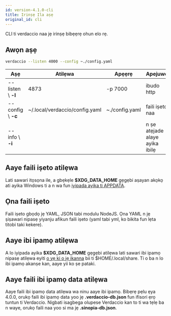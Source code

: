 ```yaml
---
id: version-4.1.0-cli
title: Irinṣẹ Ila aṣẹ
original_id: cli
---
```


CLI ti verdaccio naa jẹ irinṣẹ bibẹẹrẹ ohun elo rẹ.

## Awọn aṣẹ

```bash
verdaccio --listen 4000 --config ~./config.yaml
```

| Aṣẹ                | Atilẹwa                        | Apẹẹrẹ         | Apejuwe                        |
| ------------------ | ------------------------------ | -------------- | ------------------------------ |
| --listen \ **-l** | 4873                           | -p 7000        | ibudo http                     |
| --config \ **-c** | ~/.local/verdaccio/config.yaml | ~./config.yaml | faili iṣeto naa                |
| --info \ **-i**   |                                |                | n ṣe atẹjade alaye ayika ibilẹ |


## Aaye faili iṣeto atilẹwa

Lati sawari itọsọna ile, a gbẹkẹle **$XDG_DATA_HOME** gẹgẹbi aṣayan akọkọ ati ayika Windows ti a n wa fun [iyipada ayika ti APPDATA](https://www.howtogeek.com/318177/what-is-the-appdata-folder-in-windows/).

## Ọna faili iṣeto

Faili iṣeto gbọdọ jẹ YAML, JSON tabi modulu NodeJS. Ọna YAML n jẹ ṣiṣawari nipasẹ yiyanju afikun faili iṣeto (yaml tabi yml, ko bikita fun lẹta titobi taki kekere).

## Aaye ibi ipamọ atilẹwa

A lo iyipada ayika **$XDG_DATA_HOME** gẹgẹbi atilẹwa lati sawari ibi ipamọ nipasẹ atilẹwa eyiti [o yẹ ki o jẹ ikanna](https://askubuntu.com/questions/538526/is-home-local-share-the-default-value-for-xdg-data-home-in-ubuntu-14-04) bii ti $HOME/.local/share. Ti o ba n lo ibi ipamọ akanṣe kan, aaye yii ko ṣe pataki.

## Aaye faili ibi ipamọ data atilẹwa

Aaye faili ibi ipamọ data atilẹwa wa ninu aaye ibi ipamọ. Bibẹrẹ pẹlu ẹya 4.0.0, orukọ faili ibi ipamọ data yoo jẹ **.verdaccio-db.json** fun ifisori ẹrọ tuntun ti Verdaccio. Nigbati isagbega olupese Verdaccio kan to ti wa tẹlẹ ba n waye, orukọ faili naa yoo si ma jẹ **.sinopia-db.json**.